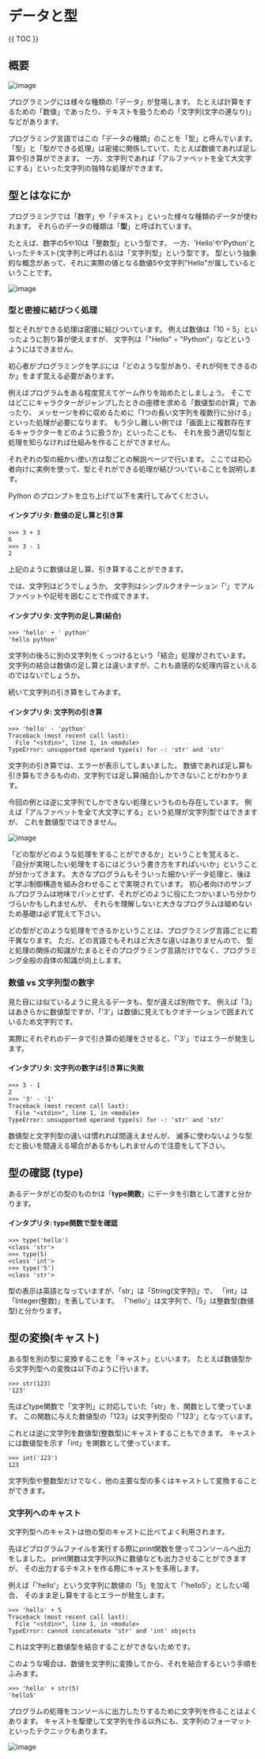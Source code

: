 # データと型

{{ TOC }}

## 概要

![image](./0035_image/02.png)

プログラミングには様々な種類の「データ」が登場します。
たとえば計算をするための「数値」であったり、テキストを扱うための「文字列(文字の連なり)」などがあります。

プログラミング言語ではこの「データの種類」のことを「型」と呼んでいます。
「型」と「型ができる処理」は密接に関係していて、たとえば数値であれば足し算や引き算ができます。
一方、文字列であれば「アルファベットを全て大文字にする」といった文字列の独特な処理ができます。

## 型とはなにか

プログラミングでは「数字」や「テキスト」といった様々な種類のデータが使われます。
それらのデータの種類は「**型**」と呼ばれています。

たとえば、数字の5や10は「整数型」という型です。
一方、'Hello'や'Python'といったテキスト(文字列と呼ばれる)は「文字列型」という型です。
型という抽象的な概念があって、それに実際の値となる数値5や文字列"Hello"が属しているということです。

![image](./0035_image/01.png)


### 型と密接に結びつく処理

型とそれができる処理は密接に結びついています。
例えば数値は「10 ÷ 5」といったように割り算が使えますが、
文字列は「"Hello" ÷ "Python"」などというようにはできません。

初心者がプログラミングを学ぶには「どのような型があり、それが何をできるのか」をまず覚える必要があります。

例えばプログラムをある程度覚えてゲーム作りを始めたとしましょう。
そこではどこにキャラクターがジャンプしたときの座標を求める「数値型の計算」であったり、
メッセージを枠に収めるために「1つの長い文字列を複数行に分ける」といった処理が必要になります。
もう少し難しい例では「画面上に複数存在するキャラクターをどのように扱うか」といったことも、
それを扱う適切な型と処理を知らなければ仕組みを作ることができません。

それぞれの型の細かい使い方は型ごとの解説ページで行います。
ここでは初心者向けに実例を使って、型とそれができる処理が結びついていることを説明します。

Python のプロンプトを立ち上げて以下を実行してみてください。

#### インタプリタ: 数値の足し算と引き算

```text
>>> 3 + 3
6
>>> 3 - 1
2
```

上記のように数値は足し算、引き算することができます。

では、文字列はどうでしょうか。
文字列はシングルクオテーション「'」でアルファベットや記号を囲むことで作成できます。

#### インタプリタ: 文字列の足し算(結合)

```text
>>> 'hello' + ' python'
'hello python'
```

文字列の後ろに別の文字列をくっつけるという「結合」処理がされています。
文字列の結合は数値の足し算とは違いますが、これも直感的な処理内容といえるのではないでしょうか。

続いて文字列の引き算をしてみます。

#### インタプリタ: 文字列の引き算

```text
>>> 'hello' - 'python'
Traceback (most recent call last):
  File "<stdin>", line 1, in <module>
TypeError: unsupported operand type(s) for -: 'str' and 'str'
```

文字列の引き算では、エラーが表示してしまいました。
数値であれば足し算も引き算もできるものの、文字列では足し算(結合)しかできないことがわかります。

今回の例とは逆に文字列でしかできない処理というものも存在しています。
例えば「アルファベットを全て大文字にする」という処理が文字列型ではできますが、
これを数値型ではできません。

![image](./0035_image/02.png)

「どの型がどのような処理をすることができるか」ということを覚えると、
「自分が実現したい処理をするにはどういう書き方をすればいいか」ということが分かってきます。
大きなプログラムもそういった細かいデータ処理と、後ほど学ぶ制御構造を組み合わせることで実現されています。
初心者向けのサンプルプログラムは地味でパッとせず、それがどのように役にたつかいまいち分かりづらいかもしれませんが、
それらを理解しないと大きなプログラムは組めないため基礎は必ず覚えて下さい。

どの型がどのような処理をできるかということは、プログラミング言語ごとに若干異なります。
ただ、どの言語でもそれほど大きな違いはありませんので、
型と処理の関係の知識がたまるとそのプログラミング言語だけでなく、プログラミング全般の自体の知識が向上します。


### 数値 vs 文字列型の数字

見た目には似ているように見えるデータも、型が違えば別物です。
例えば「3」はあきらかに数値型ですが、「'3'」は数値に見えてもクオテーションで囲まれているため文字列です。

実際にそれぞれのデータで引き算の処理をさせると、「'3'」ではエラーが発生します。

#### インタプリタ: 文字列の数字は引き算に失敗

```text
>>> 3 - 1
2
>>> '3' - '1'
Traceback (most recent call last):
  File "<stdin>", line 1, in <module>
TypeError: unsupported operand type(s) for -: 'str' and 'str'
```

数値型と文字列型の違いは慣れれば間違えませんが、
滅多に使わないような型だと扱いを間違える場合があるかもしれませんので注意をして下さい。

## 型の確認 (type)

あるデータがどの型のものかは「**type関数**」にデータを引数として渡すと分かります。

#### インタプリタ: type関数で型を確認
```
>>> type('hello')
<class 'str'>
>>> type(5)
<class 'int'>
>>> type('5')
<class 'str'>
```

型の表示は英語となっていますが、「str」は「String(文字列)」で、
「int」は「Integer(整数)」を表しています。
「'hello'」は文字列で、「5」は整数型(数値型)と分かります。

## 型の変換(キャスト)

ある型を別の型に変換することを「キャスト」といいます。
たとえば数値型から文字列型への変換は以下のように行います。

```
>>> str(123)
'123'
```

先ほどtype関数で「文字列」に対応していた「str」を、関数として使っています。
この関数に与えた数値型の「123」は文字列型の「'123'」となっています。

これとは逆に文字列を数値型(整数型)にキャストすることもできます。
キャストには数値型を示す「int」を関数として使っています。

```
>>> int('123')
123
```

文字列型や整数型だけでなく、他の主要な型の多くはキャストして変換することができます。

### 文字列へのキャスト

文字列型へのキャストは他の型のキャストに比べてよく利用されます。

先ほどプログラムファイルを実行する際にprint関数を使ってコンソールへ出力をしました。
print関数は文字列以外に数値なども出力させることができますが、
その出力するテキストを作る際にキャストを多用します。

例えば「'hello'」という文字列に数値の「5」を加えて「'hello5'」としたい場合、
そのまま足し算をするとエラーが発生します。

```
>>> 'hello' + 5
Traceback (most recent call last):
  File "<stdin>", line 1, in <module>
TypeError: cannot concatenate 'str' and 'int' objects
```

これは文字列と数値型を結合することができないためです。

このような場合は、数値を文字列に変換してから、それを結合するという手順をふみます。

```
>>> 'hello' + str(5)
'hello5'
```

プログラムの処理をコンソールに出力したりするために文字列を作ることはよくあります。
キャストを駆使して文字列を作る以外にも、文字列のフォーマットといったテクニックもあります。

![image](./0035_image/03.png)

